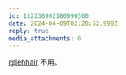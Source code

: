 ```yaml
---
id: 112238902180990560
date: 2024-04-09T02:28:52.998Z
reply: true
media_attachments: 0
---
```


[@lehhair](https://misskey.lehhair.net/@lehhair) 不用。

